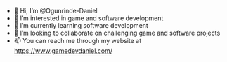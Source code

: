 - 👋 Hi, I’m @Ogunrinde-Daniel
- 👀 I’m interested in game and software development
- 🌱 I’m currently learning software development
- 💞️ I’m looking to collaborate on challenging game and software projects
- 📫 You can reach me through my website at https://www.gamedevdaniel.com/

<!---
Ogunrinde-Daniel/Ogunrinde-Daniel is a ✨ special ✨ repository because its `README.md` (this file) appears on your GitHub profile.
You can click the Preview link to take a look at your changes.
--->
